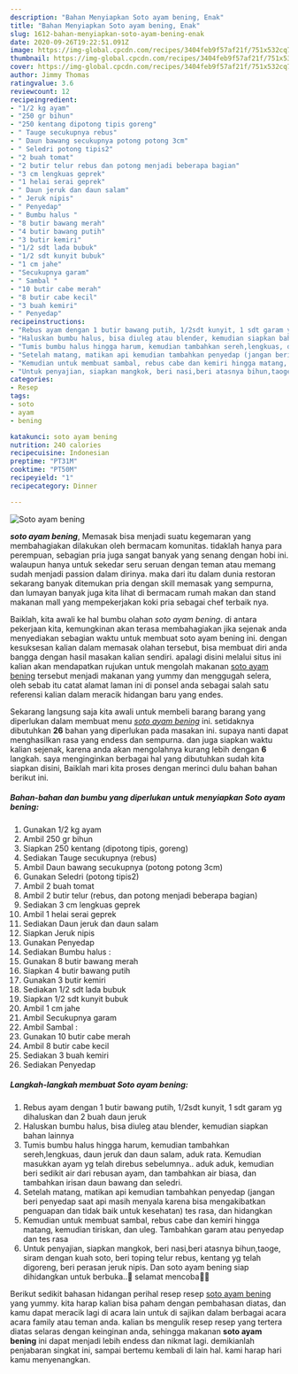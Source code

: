 ```yaml
---
description: "Bahan Menyiapkan Soto ayam bening, Enak"
title: "Bahan Menyiapkan Soto ayam bening, Enak"
slug: 1612-bahan-menyiapkan-soto-ayam-bening-enak
date: 2020-09-26T19:22:51.091Z
image: https://img-global.cpcdn.com/recipes/3404feb9f57af21f/751x532cq70/soto-ayam-bening-foto-resep-utama.jpg
thumbnail: https://img-global.cpcdn.com/recipes/3404feb9f57af21f/751x532cq70/soto-ayam-bening-foto-resep-utama.jpg
cover: https://img-global.cpcdn.com/recipes/3404feb9f57af21f/751x532cq70/soto-ayam-bening-foto-resep-utama.jpg
author: Jimmy Thomas
ratingvalue: 3.6
reviewcount: 12
recipeingredient:
- "1/2 kg ayam"
- "250 gr bihun"
- "250 kentang dipotong tipis goreng"
- " Tauge secukupnya rebus"
- " Daun bawang secukupnya potong potong 3cm"
- " Seledri potong tipis2"
- "2 buah tomat"
- "2 butir telur rebus dan potong menjadi beberapa bagian"
- "3 cm lengkuas geprek"
- "1 helai serai geprek"
- " Daun jeruk dan daun salam"
- " Jeruk nipis"
- " Penyedap"
- " Bumbu halus "
- "8 butir bawang merah"
- "4 butir bawang putih"
- "3 butir kemiri"
- "1/2 sdt lada bubuk"
- "1/2 sdt kunyit bubuk"
- "1 cm jahe"
- "Secukupnya garam"
- " Sambal "
- "10 butir cabe merah"
- "8 butir cabe kecil"
- "3 buah kemiri"
- " Penyedap"
recipeinstructions:
- "Rebus ayam dengan 1 butir bawang putih, 1/2sdt kunyit, 1 sdt garam yg dihaluskan dan 2 buah daun jeruk"
- "Haluskan bumbu halus, bisa diuleg atau blender, kemudian siapkan bahan lainnya"
- "Tumis bumbu halus hingga harum, kemudian tambahkan sereh,lengkuas, daun jeruk dan daun salam, aduk rata. Kemudian masukkan ayam yg telah direbus sebelumnya.. aduk aduk, kemudian beri sedikit air dari rebusan ayam, dan tambahkan air biasa, dan tambahkan irisan daun bawang dan seledri."
- "Setelah matang, matikan api kemudian tambahkan penyedap (jangan beri penyedap saat api masih menyala karena bisa mengakibatkan penguapan dan tidak baik untuk kesehatan) tes rasa, dan hidangkan"
- "Kemudian untuk membuat sambal, rebus cabe dan kemiri hingga matang, kemudian tiriskan, dan uleg. Tambahkan garam atau penyedap dan tes rasa"
- "Untuk penyajian, siapkan mangkok, beri nasi,beri atasnya bihun,taoge, siram dengan kuah soto, beri toping telur rebus, kentang yg telah digoreng, beri perasan jeruk nipis. Dan soto ayam bening siap dihidangkan untuk berbuka..🥰 selamat mencoba🥰🥰"
categories:
- Resep
tags:
- soto
- ayam
- bening

katakunci: soto ayam bening 
nutrition: 240 calories
recipecuisine: Indonesian
preptime: "PT31M"
cooktime: "PT50M"
recipeyield: "1"
recipecategory: Dinner

---
```



![Soto ayam bening](https://img-global.cpcdn.com/recipes/3404feb9f57af21f/751x532cq70/soto-ayam-bening-foto-resep-utama.jpg)

<b><i>soto ayam bening</i></b>, Memasak bisa menjadi suatu kegemaran yang membahagiakan dilakukan oleh bermacam komunitas. tidaklah hanya para perempuan, sebagian pria juga sangat banyak yang senang dengan hobi ini. walaupun hanya untuk sekedar seru seruan dengan teman atau memang sudah menjadi passion dalam dirinya. maka dari itu dalam dunia restoran sekarang banyak ditemukan pria dengan skill memasak yang sempurna, dan lumayan banyak juga kita lihat di bermacam rumah makan dan stand makanan mall yang mempekerjakan koki pria sebagai chef terbaik nya.



Baiklah, kita awali ke hal bumbu olahan <i>soto ayam bening</i>. di antara pekerjaan kita, kemungkinan akan terasa membahagiakan jika sejenak anda menyediakan sebagian waktu untuk membuat soto ayam bening ini. dengan kesuksesan kalian dalam memasak olahan tersebut, bisa membuat diri anda bangga dengan hasil masakan kalian sendiri. apalagi disini melalui situs ini kalian akan mendapatkan rujukan untuk mengolah makanan <u>soto ayam bening</u> tersebut menjadi makanan yang yummy dan menggugah selera, oleh sebab itu catat alamat laman ini di ponsel anda sebagai salah satu referensi kalian dalam meracik hidangan baru yang endes.


Sekarang langsung saja kita awali untuk membeli barang barang yang diperlukan dalam membuat menu <u><i>soto ayam bening</i></u> ini. setidaknya dibutuhkan <b>26</b> bahan yang diperlukan pada masakan ini. supaya nanti dapat menghasilkan rasa yang endess dan sempurna. dan juga siapkan waktu kalian sejenak, karena anda akan mengolahnya kurang lebih dengan <b>6</b> langkah. saya menginginkan berbagai hal yang dibutuhkan sudah kita siapkan disini, Baiklah mari kita proses dengan merinci dulu bahan bahan berikut ini.

<!--inarticleads1-->

##### Bahan-bahan dan bumbu yang diperlukan untuk menyiapkan Soto ayam bening:

1. Gunakan 1/2 kg ayam
1. Ambil 250 gr bihun
1. Siapkan 250 kentang (dipotong tipis, goreng)
1. Sediakan  Tauge secukupnya (rebus)
1. Ambil  Daun bawang secukupnya (potong potong 3cm)
1. Gunakan  Seledri (potong tipis2)
1. Ambil 2 buah tomat
1. Ambil 2 butir telur (rebus, dan potong menjadi beberapa bagian)
1. Sediakan 3 cm lengkuas geprek
1. Ambil 1 helai serai geprek
1. Sediakan  Daun jeruk dan daun salam
1. Siapkan  Jeruk nipis
1. Gunakan  Penyedap
1. Sediakan  Bumbu halus :
1. Gunakan 8 butir bawang merah
1. Siapkan 4 butir bawang putih
1. Gunakan 3 butir kemiri
1. Sediakan 1/2 sdt lada bubuk
1. Siapkan 1/2 sdt kunyit bubuk
1. Ambil 1 cm jahe
1. Ambil Secukupnya garam
1. Ambil  Sambal :
1. Gunakan 10 butir cabe merah
1. Ambil 8 butir cabe kecil
1. Sediakan 3 buah kemiri
1. Sediakan  Penyedap




<!--inarticleads2-->

##### Langkah-langkah membuat Soto ayam bening:

1. Rebus ayam dengan 1 butir bawang putih, 1/2sdt kunyit, 1 sdt garam yg dihaluskan dan 2 buah daun jeruk
1. Haluskan bumbu halus, bisa diuleg atau blender, kemudian siapkan bahan lainnya
1. Tumis bumbu halus hingga harum, kemudian tambahkan sereh,lengkuas, daun jeruk dan daun salam, aduk rata. Kemudian masukkan ayam yg telah direbus sebelumnya.. aduk aduk, kemudian beri sedikit air dari rebusan ayam, dan tambahkan air biasa, dan tambahkan irisan daun bawang dan seledri.
1. Setelah matang, matikan api kemudian tambahkan penyedap (jangan beri penyedap saat api masih menyala karena bisa mengakibatkan penguapan dan tidak baik untuk kesehatan) tes rasa, dan hidangkan
1. Kemudian untuk membuat sambal, rebus cabe dan kemiri hingga matang, kemudian tiriskan, dan uleg. Tambahkan garam atau penyedap dan tes rasa
1. Untuk penyajian, siapkan mangkok, beri nasi,beri atasnya bihun,taoge, siram dengan kuah soto, beri toping telur rebus, kentang yg telah digoreng, beri perasan jeruk nipis. Dan soto ayam bening siap dihidangkan untuk berbuka..🥰 selamat mencoba🥰🥰




Berikut sedikit bahasan hidangan perihal resep resep <u>soto ayam bening</u> yang yummy. kita harap kalian bisa paham dengan pembahasan diatas, dan kamu dapat meracik lagi di acara lain untuk di sajikan dalam berbagai acara acara family atau teman anda. kalian bs mengulik resep resep yang tertera diatas selaras dengan keinginan anda, sehingga makanan <b>soto ayam bening</b> ini dapat menjadi lebih endess dan nikmat lagi. demikianlah penjabaran singkat ini, sampai bertemu kembali di lain hal. kami harap hari kamu menyenangkan.
